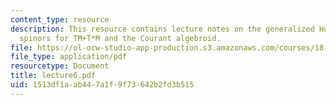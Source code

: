 ```yaml
---
content_type: resource
description: This resource contains lecture notes on the generalized Hodge star, and
  spinors for TM+T*M and the Courant algebroid.
file: https://ol-ocw-studio-app-production.s3.amazonaws.com/courses/18-969-topics-in-geometry-dirac-geometry-fall-2006/1513df1aab447a1f9f73642b2fd3b515_lecture6.pdf
file_type: application/pdf
resourcetype: Document
title: lecture6.pdf
uid: 1513df1a-ab44-7a1f-9f73-642b2fd3b515
---
```


